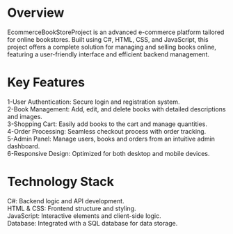 # Overview
EcommerceBookStoreProject is an advanced e-commerce platform tailored for online bookstores. Built using C#, HTML, CSS, and JavaScript, this project offers a complete solution for managing and selling books online, featuring a user-friendly interface and efficient backend management.

# Key Features
1-User Authentication: Secure login and registration system.<br>
2-Book Management: Add, edit, and delete books with detailed descriptions and images.<br>
3-Shopping Cart: Easily add books to the cart and manage quantities.<br>
4-Order Processing: Seamless checkout process with order tracking.<br>
5-Admin Panel: Manage users, books and orders from an intuitive admin dashboard.<br>
6-Responsive Design: Optimized for both desktop and mobile devices.<br>

# Technology Stack
C#: Backend logic and API development.<br>
HTML & CSS: Frontend structure and styling.<br>
JavaScript: Interactive elements and client-side logic.<br>
Database: Integrated with a SQL database for data storage.
